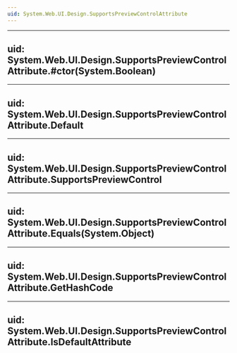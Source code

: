 ```yaml
---
uid: System.Web.UI.Design.SupportsPreviewControlAttribute
---
```


---
uid: System.Web.UI.Design.SupportsPreviewControlAttribute.#ctor(System.Boolean)
---

---
uid: System.Web.UI.Design.SupportsPreviewControlAttribute.Default
---

---
uid: System.Web.UI.Design.SupportsPreviewControlAttribute.SupportsPreviewControl
---

---
uid: System.Web.UI.Design.SupportsPreviewControlAttribute.Equals(System.Object)
---

---
uid: System.Web.UI.Design.SupportsPreviewControlAttribute.GetHashCode
---

---
uid: System.Web.UI.Design.SupportsPreviewControlAttribute.IsDefaultAttribute
---
